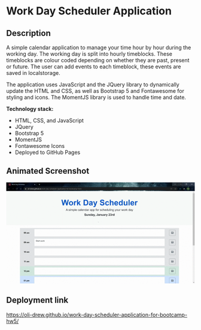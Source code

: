 # Work Day Scheduler Application

## Description

A simple calendar application to manage your time hour by hour during the working day. The working day is split into hourly timeblocks.
These timeblocks are colour coded depending on whether they are past, present or future. The user can add events to each timeblock, these events are saved in localstorage.

The application uses JavaScript and the JQuery library to dynamically update the HTML and CSS, as well as Bootstrap 5 and Fontawesome for styling and icons. The MomentJS library is used to handle time and date.

**Technology stack:**

- HTML, CSS, and JavaScript
- JQuery
- Bootstrap 5
- MomentJS
- Fontawesome Icons
- Deployed to GitHub Pages

## Animated Screenshot

![Preview of Day Planner](./assets/images/day-planner.gif)

## Deployment link

https://oli-drew.github.io/work-day-scheduler-application-for-bootcamp-hw5/
